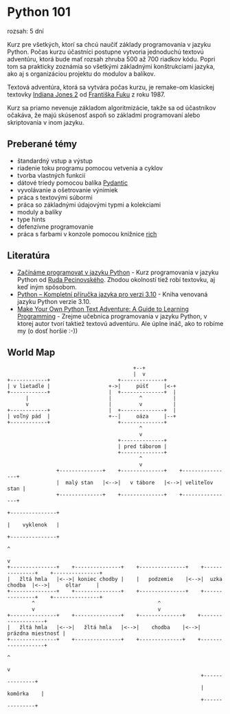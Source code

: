 # Python 101

rozsah: 5 dní

Kurz pre všetkých, ktorí sa chcú naučiť základy programovania v jazyku Python. Počas kurzu účastníci postupne
vytvoria jednoduchú textovú adventúru, ktorá bude mať rozsah zhruba 500 až 700 riadkov kódu. Popri tom sa prakticky
zoznámia so všetkými základnými konštrukciami jazyka, ako aj s organizáciou projektu do modulov a balíkov.

Textová adventúra, ktorá sa vytvára počas kurzu, je remake-om klasickej textovky [Indiana Jones 2](https://www.zx-spectrum.cz/index.php?cat1=3&cat2=3&game_id=indyjones.txt) od [Františka Fuku](https://www.fuxoft.cz/) z roku 1987.

Kurz sa priamo nevenuje základom algoritmizácie, takže sa od účastníkov očakáva, že majú skúsenosť aspoň so základmi
programovaní alebo skriptovania v inom jazyku.


## Preberané témy

* štandardný vstup a výstup
* riadenie toku programu pomocou vetvenia a cyklov
* tvorba vlastných funkcií
* dátové triedy pomocou balíka [Pydantic](https://pydantic-docs.helpmanual.io)
* vyvolávanie a ošetrovanie výnimiek
* práca s textovými súbormi
* práca so základnými údajovými typmi a kolekciami
* moduly a balíky
* type hints
* defenzívne programovanie
* práca s farbami v konzole pomocou knižnice [rich](https://github.com/Textualize/rich)


## Literatúra

* [Začínáme programovat v jazyku Python](https://www.martinus.sk/?uItem=1455785) - Kurz programovania v jazyku Python od [Ruda Pecinovského](http://rudolf.pecinovsky.cz/). Zhodou okolností tiež robí textovku, aj keď iným spôsobom.
* [Python – Kompletní příručka jazyka pro verzi 3.10](https://www.martinus.sk/?uItem=1429819) - Kniha venovaná jazyku Python verzie 3.10.
* [Make Your Own Python Text Adventure: A Guide to Learning Programming](https://www.amazon.com/Make-Your-Python-Text-Adventure/dp/1484232305) - Zrejme učebnica programovania v jazyku Python, v ktorej autor
  tvorí taktiež textovú adventúru. Ale úplne ináč, ako to robíme my (o dosť horšie :-))


## World Map

```
                                         +--+
                                         |  v
+------------+                      +--------------+
| v lietadle |                   +->|     púšť     |<-+
+------------+                   |  +--------------+  |
      |                          |         ^          |
      v                          |         v          |
+------------+                   |  +--------------+  |
| voľný pád  |                   +--|     oáza     |--+
+------------+                      +--------------+
                                           ^
                                           v
                                    +--------------+
                                    | pred táborom |
                                    +--------------+
                                           ^
                                           v
                +--------------+    +--------------+    +----------------+
                |  malý stan   |<-->|   v tábore   |<-->| veliteľov stan |
                +--------------+    +--------------+    +----------------+
                                                                                    +---------------+
                                                                                    |    vyklenok   |
                                                                                    +---------------+
                                                                                            ^
                                                                                            v
+---------------+    +---------------+    +---------------+    +---------------+    +---------------+
|   žltá hmla   |<-->| koniec chodby |    |   podzemie    |<-->|  uzka chodba  |<-->|     oltar     |
+---------------+    +---------------+    +---------------+    +---------------+    +---------------+
        ^                                        ^
        v                                        v
+---------------+    +---------------+    +--------------+    +-------------------+
|   žltá hmla   |<-->|   žltá hmla   |<-->|    chodba    |<-->| prázdna miestnosť |
+---------------+    +---------------+    +--------------+    +-------------------+
                                                                       ^
                                                                       v
                                                               +---------------+
                                                               |    komôrka    |
                                                               +---------------+
```
